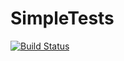 # SimpleTests
[![Build Status](http://78.47.131.110:8080/buildStatus/icon?job=SimpleTests)](http://78.47.131.110:8080/job/SimpleTests/)
